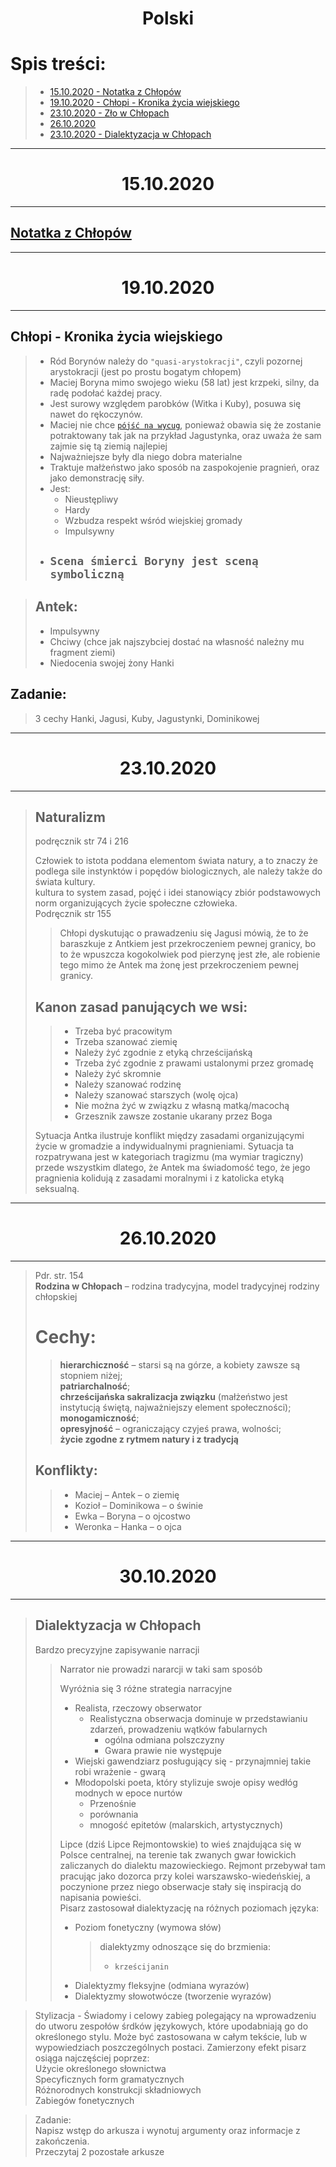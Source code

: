 # <center>Polski</center>

# Spis treści:
> * [15.10.2020 - Notatka z Chłopów](#<center>15.10.2020)
> * [19.10.2020 - Chłopi - Kronika życia wiejskiego](#<center>19.10.2020)
> * [23.10.2020 - Zło w Chłopach](#<center>23.10.2020)
> * [26.10.2020](#<center>26.10.2020)
> * [23.10.2020 - Dialektyzacja w Chłopach](#<center>30.10.2020)

---

# <center>15.10.2020

---

## [Notatka z Chłopów](Chłopi.md)

---

# <center>19.10.2020

---

## **Chłopi - Kronika życia wiejskiego**

> * Ród Borynów należy do `"quasi-arystokracji"`, czyli pozornej arystokracji (jest po prostu bogatym chłopem)  
> * Maciej Boryna mimo swojego wieku (58 lat) jest krzpeki, silny, da radę podołać każdej pracy.  
> * Jest surowy względem parobków (Witka i Kuby), posuwa się nawet do rękoczynów.  
> * Maciej nie chce [<u>`pójść na wycug`</u>](słownik-polski.md#pójść-na-wycug), ponieważ obawia się że zostanie potraktowany tak jak na przykład Jagustynka, oraz uważa że sam zajmie się tą ziemią najlepiej
> * Najważniejsze były dla niego dobra materialne
> * Traktuje małżeństwo jako sposób na zaspokojenie pragnień, oraz jako demonstrację siły.
> * Jest:
>   * Nieustępliwy
>   * Hardy
>   * Wzbudza respekt wśród wiejskiej gromady
>   * Impulsywny
> * ## `Scena śmierci Boryny jest sceną symboliczną`

> ## Antek:
> * Impulsywny
> * Chciwy (chce jak najszybciej dostać na własność należny mu fragment ziemi)
> * Niedocenia swojej żony Hanki

## Zadanie:
> 3 cechy Hanki, Jagusi, Kuby, Jagustynki, Dominikowej

---

# <center>23.10.2020

---

> ## Naturalizm
> podręcznik str 74 i 216
>  
>  
> Człowiek to istota poddana elementom świata natury, a to znaczy że podlega sile instynktów i popędów biologicznych, ale należy także do świata kultury.  
> kultura to system zasad, pojęć i idei stanowiący zbiór podstawowych norm organizujących życie społeczne człowieka.  
> Podręcznik str 155  
>   
>> Chłopi dyskutując o prawadzeniu się Jagusi mówią, że to że baraszkuje z Antkiem jest przekroczeniem pewnej granicy, bo to że wpuszcza kogokolwiek pod pierzynę jest złe, ale robienie tego mimo że Antek ma żonę jest przekroczeniem pewnej granicy.  
>   
> ## Kanon zasad panujących we wsi:  
>> - Trzeba być pracowitym  
>> - Trzeba szanować ziemię
>> - Należy żyć zgodnie z etyką chrześcijańską
>> - Trzeba żyć zgodnie z prawami ustalonymi przez gromadę
>> - Należy żyć skromnie
>> - Należy szanować rodzinę
>> - Należy szanować starszych (wolę ojca)
>> - Nie można żyć w związku z własną matką/macochą
>> - Grzesznik zawsze zostanie ukarany przez Boga
>   
> Sytuacja Antka ilustruje konflikt między zasadami organizującymi życie w gromadzie a indywidualnymi pragnieniami. Sytuacja ta rozpatrywana jest w kategoriach tragizmu (ma wymiar tragiczny) przede wszystkim dlatego, że Antek ma świadomość tego, że jego pragnienia kolidują z zasadami moralnymi i z katolicka etyką seksualną.

---

# <center>26.10.2020

---

> Pdr. str. 154  
> **Rodzina w Chłopach** – rodzina tradycyjna, model tradycyjnej rodziny chłopskiej  
> # Cechy:  
>> **hierarchiczność** – starsi są na górze, a kobiety zawsze są stopniem niżej;  
>> **patriarchalność**;  
>> **chrześcijańska sakralizacja związku** (małżeństwo jest instytucją świętą, najważniejszy element społeczności);  
>> **monogamiczność**;  
>> **opresyjność** – ograniczający czyjeś prawa, wolności;  
>> **życie zgodne z rytmem natury i z tradycją**  
> ## Konflikty:  
>> * Maciej – Antek – o ziemię   
>> * Kozioł – Dominikowa – o świnie  
>> * Ewka – Boryna – o ojcostwo  
>> * Weronka – Hanka – o ojca  

---

# <center>30.10.2020

---

> ## Dialektyzacja w Chłopach
> 
> Bardzo precyzyjne zapisywanie narracji
>> Narrator nie prowadzi nararcji w taki sam sposób  
>>   
>> Wyróżnia się 3 różne strategia narracyjne  
>> * Realista, rzeczowy obserwator  
>>   * Realistyczna obserwacja dominuje w przedstawianiu zdarzeń, prowadzeniu wątków fabularnych  
>>     * ogólna odmiana polszczyzny  
>>     * Gwara prawie nie występuje  
>> * Wiejski gawendziarz posługujący się - przynajmniej takie robi wrażenie - gwarą  
>> * Młodopolski poeta, który stylizuje swoje opisy wedłóg modnych w epoce nurtów  
>>     * Przenośnie  
>>     * porównania  
>>     * mnogość epitetów (malarskich, artystycznych)  
>> 
>> Lipce (dziś Lipce Rejmontowskie) to wieś znajdująca się w Polsce centralnej, na terenie tak zwanych gwar łowickich zaliczanych do dialektu mazowieckiego. Rejmont przebywał tam pracując jako dozorca przy kolei warszawsko-wiedeńskiej, a poczynione przez niego obserwacje stały się inspiracją do napisania powieści.  
>> Pisarz zastosował dialektyzację na różnych poziomach języka:  
>> * Poziom fonetyczny (wymowa słów)  
>>   > dialektyzmy odnoszące się do brzmienia:
>>   > * `krześcijanin`
>> * Dialektyzmy fleksyjne (odmiana wyrazów)
>> * Dialektyzmy słowotwócze (tworzenie wyrazów)


> Stylizacja - Świadomy i celowy zabieg polegający na wprowadzeniu do utworu zespołów śrdków językowych, które upodabniają go do określonego stylu. Może być zastosowana w całym tekście, lub w wypowiedziach poszczególnych postaci. Zamierzony efekt pisarz osiąga najczęściej poprzez:  
Użycie określonego słownictwa  
Specyficznych form gramatycznych  
Różnorodnych konstrukcji składniowych  
Zabiegów fonetycznych  

> Zadanie:  
> Napisz wstęp do arkusza i wynotuj argumenty oraz informacje z zakończenia.  
> Przeczytaj 2 pozostałe arkusze